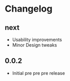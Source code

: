 # Changelog

## next

- Usability improvements
- Minor Design tweaks

## 0.0.2

- Initial pre pre pre release
